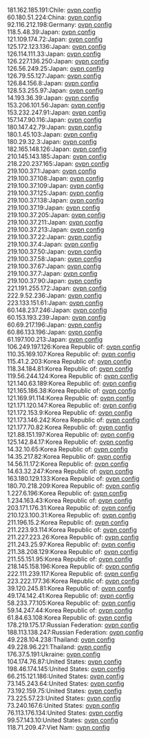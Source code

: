 181.162.185.191:Chile: [ovpn config](vpn/181_162_185_191.ovpn)  
60.180.51.224:China: [ovpn config](vpn/60_180_51_224.ovpn)  
92.116.212.198:Germany: [ovpn config](vpn/92_116_212_198.ovpn)  
118.5.48.39:Japan: [ovpn config](vpn/118_5_48_39.ovpn)  
121.109.174.72:Japan: [ovpn config](vpn/121_109_174_72.ovpn)  
125.172.123.136:Japan: [ovpn config](vpn/125_172_123_136.ovpn)  
126.114.111.33:Japan: [ovpn config](vpn/126_114_111_33.ovpn)  
126.227.136.250:Japan: [ovpn config](vpn/126_227_136_250.ovpn)  
126.56.249.25:Japan: [ovpn config](vpn/126_56_249_25.ovpn)  
126.79.55.127:Japan: [ovpn config](vpn/126_79_55_127.ovpn)  
126.84.156.8:Japan: [ovpn config](vpn/126_84_156_8.ovpn)  
128.53.255.97:Japan: [ovpn config](vpn/128_53_255_97.ovpn)  
14.193.36.39:Japan: [ovpn config](vpn/14_193_36_39.ovpn)  
153.206.101.56:Japan: [ovpn config](vpn/153_206_101_56.ovpn)  
153.232.247.91:Japan: [ovpn config](vpn/153_232_247_91.ovpn)  
157.147.90.116:Japan: [ovpn config](vpn/157_147_90_116.ovpn)  
180.147.42.79:Japan: [ovpn config](vpn/180_147_42_79.ovpn)  
180.1.45.103:Japan: [ovpn config](vpn/180_1_45_103.ovpn)  
180.29.32.3:Japan: [ovpn config](vpn/180_29_32_3.ovpn)  
182.165.148.126:Japan: [ovpn config](vpn/182_165_148_126.ovpn)  
210.145.143.185:Japan: [ovpn config](vpn/210_145_143_185.ovpn)  
218.220.237.165:Japan: [ovpn config](vpn/218_220_237_165.ovpn)  
219.100.37.1:Japan: [ovpn config](vpn/219_100_37_1.ovpn)  
219.100.37.108:Japan: [ovpn config](vpn/219_100_37_108.ovpn)  
219.100.37.109:Japan: [ovpn config](vpn/219_100_37_109.ovpn)  
219.100.37.125:Japan: [ovpn config](vpn/219_100_37_125.ovpn)  
219.100.37.138:Japan: [ovpn config](vpn/219_100_37_138.ovpn)  
219.100.37.19:Japan: [ovpn config](vpn/219_100_37_19.ovpn)  
219.100.37.205:Japan: [ovpn config](vpn/219_100_37_205.ovpn)  
219.100.37.211:Japan: [ovpn config](vpn/219_100_37_211.ovpn)  
219.100.37.213:Japan: [ovpn config](vpn/219_100_37_213.ovpn)  
219.100.37.22:Japan: [ovpn config](vpn/219_100_37_22.ovpn)  
219.100.37.4:Japan: [ovpn config](vpn/219_100_37_4.ovpn)  
219.100.37.50:Japan: [ovpn config](vpn/219_100_37_50.ovpn)  
219.100.37.58:Japan: [ovpn config](vpn/219_100_37_58.ovpn)  
219.100.37.67:Japan: [ovpn config](vpn/219_100_37_67.ovpn)  
219.100.37.7:Japan: [ovpn config](vpn/219_100_37_7.ovpn)  
219.100.37.90:Japan: [ovpn config](vpn/219_100_37_90.ovpn)  
221.191.255.172:Japan: [ovpn config](vpn/221_191_255_172.ovpn)  
222.9.52.236:Japan: [ovpn config](vpn/222_9_52_236.ovpn)  
223.133.151.61:Japan: [ovpn config](vpn/223_133_151_61.ovpn)  
60.148.237.246:Japan: [ovpn config](vpn/60_148_237_246.ovpn)  
60.153.193.239:Japan: [ovpn config](vpn/60_153_193_239.ovpn)  
60.69.217.196:Japan: [ovpn config](vpn/60_69_217_196.ovpn)  
60.86.133.196:Japan: [ovpn config](vpn/60_86_133_196.ovpn)  
61.197.100.213:Japan: [ovpn config](vpn/61_197_100_213.ovpn)  
106.249.197.126:Korea Republic of: [ovpn config](vpn/106_249_197_126.ovpn)  
110.35.169.107:Korea Republic of: [ovpn config](vpn/110_35_169_107.ovpn)  
115.41.2.203:Korea Republic of: [ovpn config](vpn/115_41_2_203.ovpn)  
118.34.184.81:Korea Republic of: [ovpn config](vpn/118_34_184_81.ovpn)  
119.56.244.124:Korea Republic of: [ovpn config](vpn/119_56_244_124.ovpn)  
121.140.63.189:Korea Republic of: [ovpn config](vpn/121_140_63_189.ovpn)  
121.165.186.38:Korea Republic of: [ovpn config](vpn/121_165_186_38.ovpn)  
121.169.91.114:Korea Republic of: [ovpn config](vpn/121_169_91_114.ovpn)  
121.171.120.147:Korea Republic of: [ovpn config](vpn/121_171_120_147.ovpn)  
121.172.153.9:Korea Republic of: [ovpn config](vpn/121_172_153_9.ovpn)  
121.173.146.242:Korea Republic of: [ovpn config](vpn/121_173_146_242.ovpn)  
121.177.70.82:Korea Republic of: [ovpn config](vpn/121_177_70_82.ovpn)  
121.88.151.197:Korea Republic of: [ovpn config](vpn/121_88_151_197.ovpn)  
125.142.84.17:Korea Republic of: [ovpn config](vpn/125_142_84_17.ovpn)  
14.32.10.65:Korea Republic of: [ovpn config](vpn/14_32_10_65.ovpn)  
14.35.217.82:Korea Republic of: [ovpn config](vpn/14_35_217_82.ovpn)  
14.56.11.172:Korea Republic of: [ovpn config](vpn/14_56_11_172.ovpn)  
14.63.32.247:Korea Republic of: [ovpn config](vpn/14_63_32_247.ovpn)  
163.180.129.133:Korea Republic of: [ovpn config](vpn/163_180_129_133.ovpn)  
180.70.218.209:Korea Republic of: [ovpn config](vpn/180_70_218_209.ovpn)  
1.227.6.196:Korea Republic of: [ovpn config](vpn/1_227_6_196.ovpn)  
1.234.163.43:Korea Republic of: [ovpn config](vpn/1_234_163_43.ovpn)  
203.171.176.31:Korea Republic of: [ovpn config](vpn/203_171_176_31.ovpn)  
210.123.100.31:Korea Republic of: [ovpn config](vpn/210_123_100_31.ovpn)  
211.196.15.2:Korea Republic of: [ovpn config](vpn/211_196_15_2.ovpn)  
211.223.93.114:Korea Republic of: [ovpn config](vpn/211_223_93_114.ovpn)  
211.227.223.26:Korea Republic of: [ovpn config](vpn/211_227_223_26.ovpn)  
211.243.25.97:Korea Republic of: [ovpn config](vpn/211_243_25_97.ovpn)  
211.38.208.129:Korea Republic of: [ovpn config](vpn/211_38_208_129.ovpn)  
211.55.151.95:Korea Republic of: [ovpn config](vpn/211_55_151_95.ovpn)  
218.145.158.196:Korea Republic of: [ovpn config](vpn/218_145_158_196.ovpn)  
222.111.239.117:Korea Republic of: [ovpn config](vpn/222_111_239_117.ovpn)  
223.222.177.36:Korea Republic of: [ovpn config](vpn/223_222_177_36.ovpn)  
39.120.245.81:Korea Republic of: [ovpn config](vpn/39_120_245_81.ovpn)  
49.174.142.41:Korea Republic of: [ovpn config](vpn/49_174_142_41.ovpn)  
58.233.77.105:Korea Republic of: [ovpn config](vpn/58_233_77_105.ovpn)  
59.14.247.44:Korea Republic of: [ovpn config](vpn/59_14_247_44.ovpn)  
61.84.63.108:Korea Republic of: [ovpn config](vpn/61_84_63_108.ovpn)  
178.219.175.17:Russian Federation: [ovpn config](vpn/178_219_175_17.ovpn)  
188.113.138.247:Russian Federation: [ovpn config](vpn/188_113_138_247.ovpn)  
49.228.104.238:Thailand: [ovpn config](vpn/49_228_104_238.ovpn)  
49.228.96.221:Thailand: [ovpn config](vpn/49_228_96_221.ovpn)  
176.37.5.191:Ukraine: [ovpn config](vpn/176_37_5_191.ovpn)  
104.174.76.87:United States: [ovpn config](vpn/104_174_76_87.ovpn)  
198.46.174.145:United States: [ovpn config](vpn/198_46_174_145.ovpn)  
66.215.121.186:United States: [ovpn config](vpn/66_215_121_186.ovpn)  
73.145.243.64:United States: [ovpn config](vpn/73_145_243_64.ovpn)  
73.192.159.75:United States: [ovpn config](vpn/73_192_159_75.ovpn)  
73.225.57.23:United States: [ovpn config](vpn/73_225_57_23.ovpn)  
73.240.167.6:United States: [ovpn config](vpn/73_240_167_6.ovpn)  
76.113.176.134:United States: [ovpn config](vpn/76_113_176_134.ovpn)  
99.57.143.10:United States: [ovpn config](vpn/99_57_143_10.ovpn)  
118.71.209.47:Viet Nam: [ovpn config](vpn/118_71_209_47.ovpn)  
